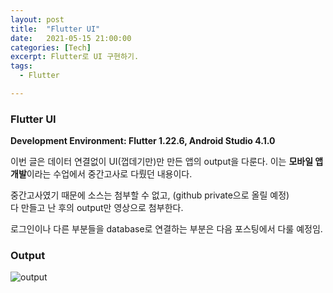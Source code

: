 ```yaml
---
layout: post
title:  "Flutter UI"
date:   2021-05-15 21:00:00
categories: [Tech]
excerpt: Flutter로 UI 구현하기.  
tags:
  - Flutter

---
```


### Flutter UI 

**Development Environment:  Flutter 1.22.6, Android Studio 4.1.0**

이번 글은 데이터 연결없이 UI(껍데기만)만 만든 앱의 output을 다룬다. 
이는 **모바일 앱 개발**이라는 수업에서 중간고사로 다뤘던 내용이다.  

중간고사였기 때문에 소스는 첨부할 수 없고, (github private으로 올릴 예정)  
다 만들고 난 후의 output만 영상으로 첨부한다.  

로그인이나 다른 부분들을 database로 연결하는 부분은 다음 포스팅에서 다룰 예정임.  

### Output  

![output](/assets/images/flutter_UI/flutter_UI.gif)   